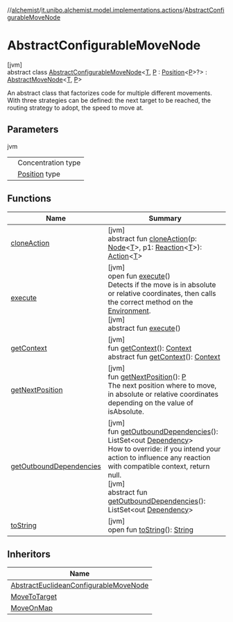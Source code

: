 //[alchemist](../../../index.md)/[it.unibo.alchemist.model.implementations.actions](../index.md)/[AbstractConfigurableMoveNode](index.md)

# AbstractConfigurableMoveNode

[jvm]\
abstract class [AbstractConfigurableMoveNode](index.md)<[T](index.md), [P](index.md) : [Position](../../it.unibo.alchemist.model.interfaces/-position/index.md)<[P](../../it.unibo.alchemist.model.implementations.movestrategies.speed/-constant-speed/index.md)>?> : [AbstractMoveNode](../-abstract-move-node/index.md)<[T](../../it.unibo.alchemist.model.implementations.movestrategies.speed/-interact-with-others/index.md), [P](../../it.unibo.alchemist.model.implementations.movestrategies.speed/-constant-speed/index.md)> 

An abstract class that factorizes code for multiple different movements. With three strategies can be defined: the next target to be reached, the routing strategy to adopt, the speed to move at.

## Parameters

jvm

| | |
|---|---|
| <T> | Concentration type |
| <P> | [Position](../../it.unibo.alchemist.model.interfaces/-position/index.md) type |

## Functions

| Name | Summary |
|---|---|
| [cloneAction](../../it.unibo.alchemist.model.interfaces/-action/clone-action.md) | [jvm]<br>abstract fun [cloneAction](../../it.unibo.alchemist.model.interfaces/-action/clone-action.md)(p: [Node](../../it.unibo.alchemist.model.interfaces/-node/index.md)<[T](../../it.unibo.alchemist.model.implementations.movestrategies.speed/-interact-with-others/index.md)>, p1: [Reaction](../../it.unibo.alchemist.model.interfaces/-reaction/index.md)<[T](../../it.unibo.alchemist.model.implementations.movestrategies.speed/-interact-with-others/index.md)>): [Action](../../it.unibo.alchemist.model.interfaces/-action/index.md)<[T](../../it.unibo.alchemist.model.implementations.movestrategies.speed/-interact-with-others/index.md)> |
| [execute](../-abstract-move-node/execute.md) | [jvm]<br>open fun [execute](../-abstract-move-node/execute.md)()<br>Detects if the move is in absolute or relative coordinates, then calls the correct method on the [Environment](../../it.unibo.alchemist.model.interfaces/-environment/index.md).<br>[jvm]<br>abstract fun [execute](../../it.unibo.alchemist.model.interfaces/-action/execute.md)() |
| [getContext](../-abstract-move-node/get-context.md) | [jvm]<br>fun [getContext](../-abstract-move-node/get-context.md)(): [Context](../../it.unibo.alchemist.model.interfaces/-context/index.md)<br>abstract fun [getContext](../../it.unibo.alchemist.model.interfaces/-action/get-context.md)(): [Context](../../it.unibo.alchemist.model.interfaces/-context/index.md) |
| [getNextPosition](get-next-position.md) | [jvm]<br>fun [getNextPosition](get-next-position.md)(): [P](../../it.unibo.alchemist.model.implementations.movestrategies.speed/-constant-speed/index.md)<br>The next position where to move, in absolute or relative coordinates depending on the value of isAbsolute. |
| [getOutboundDependencies](../-abstract-action/get-outbound-dependencies.md) | [jvm]<br>fun [getOutboundDependencies](../-abstract-action/get-outbound-dependencies.md)(): ListSet<out [Dependency](../../it.unibo.alchemist.model.interfaces/-dependency/index.md)><br>How to override: if you intend your action to influence any reaction with compatible context, return null.<br>[jvm]<br>abstract fun [getOutboundDependencies](../../it.unibo.alchemist.model.interfaces/-action/get-outbound-dependencies.md)(): ListSet<out [Dependency](../../it.unibo.alchemist.model.interfaces/-dependency/index.md)> |
| [toString](../-abstract-action/to-string.md) | [jvm]<br>open fun [toString](../-abstract-action/to-string.md)(): [String](https://docs.oracle.com/javase/8/docs/api/java/lang/String.html) |

## Inheritors

| Name |
|---|
| [AbstractEuclideanConfigurableMoveNode](../-abstract-euclidean-configurable-move-node/index.md) |
| [MoveToTarget](../-move-to-target/index.md) |
| [MoveOnMap](../-move-on-map/index.md) |
